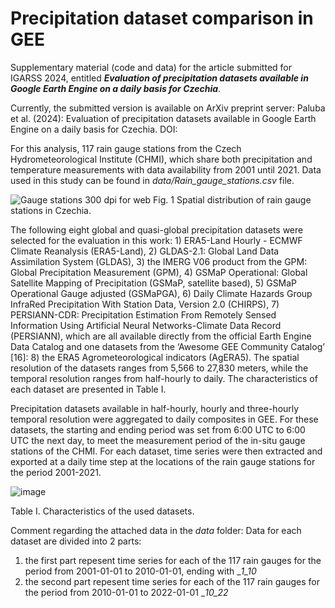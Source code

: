 # Precipitation dataset comparison in GEE
Supplementary material (code and data) for the article submitted for IGARSS 2024, entitled _**Evaluation of precipitation datasets available in Google Earth Engine on a daily basis for Czechia**_.

Currently, the submitted version is available on ArXiv preprint server:
Paluba et al. (2024): Evaluation of precipitation datasets available in Google Earth Engine on a daily basis for Czechia. DOI:

For this analysis, 117 rain gauge stations from the Czech Hydrometeorological Institute (CHMI), which share both precipitation and temperature measurements with data availability from 2001 until 2021. Data used in this study can be found in _data/Rain_gauge_stations.csv_ file.

![Gauge stations 300 dpi for web](https://github.com/palubad/Precipitation_GEE/assets/33784015/335149b0-b8bd-4a84-9dd8-7272ab8b7b20)
Fig. 1 Spatial distribution of rain gauge stations in Czechia.

The following eight global and quasi-global precipitation datasets were selected for the evaluation in this work: 1) ERA5-Land Hourly - ECMWF Climate Reanalysis (ERA5-Land), 2) GLDAS-2.1: Global Land Data Assimilation System (GLDAS), 3) the IMERG V06 product from the GPM: Global Precipitation Measurement (GPM), 4) GSMaP Operational: Global Satellite Mapping of Precipitation (GSMaP, satellite based), 5) GSMaP Operational Gauge adjusted (GSMaPGA), 6) Daily Climate Hazards Group InfraRed Precipitation With Station Data, Version 2.0 (CHIRPS), 7) PERSIANN-CDR: Precipitation Estimation From Remotely Sensed Information Using Artificial Neural Networks-Climate Data Record (PERSIANN), which are all available directly from the official Earth Engine Data Catalog and one datasets from the ‘Awesome GEE Community Catalog’ [16]: 8) the ERA5 Agrometeorological indicators (AgERA5). The spatial resolution of the datasets ranges from 5,566 to 27,830 meters, while the temporal resolution ranges from half-hourly to daily. The characteristics of each dataset are presented in Table I. 

Precipitation datasets available in half-hourly, hourly and three-hourly temporal resolution were aggregated to daily composites in GEE. For these datasets, the starting and ending period was set from 6:00 UTC to 6:00 UTC the next day, to meet the measurement period of the in-situ gauge stations of the CHMI. For each dataset, time series were then extracted and exported at a daily time step at the locations of the rain gauge stations for the period 2001-2021.

![image](https://github.com/palubad/Precipitation_GEE/assets/33784015/bc95b4e2-1d25-4926-aecc-75978a2c9cff)

Table I. Characteristics of the used datasets.

Comment regarding the attached data in the _data_ folder:
Data for each dataset are divided into 2 parts: 
1. the first part repesent time series for each of the 117 rain gauges for the period from 2001-01-01 to 2010-01-01, ending with __1_10_
2. the second part repesent time series for each of the 117 rain gauges for the period from 2010-01-01 to 2022-01-01 __10_22_

